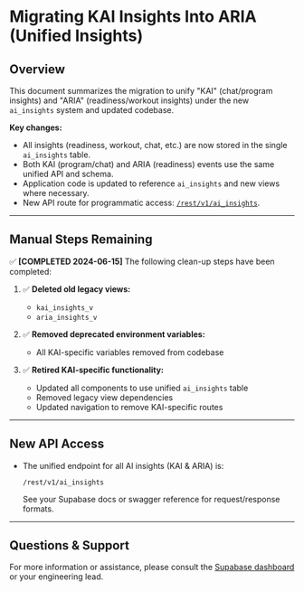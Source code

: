 
# Migrating KAI Insights Into ARIA (Unified Insights)

## Overview

This document summarizes the migration to unify "KAI" (chat/program insights) and "ARIA" (readiness/workout insights) under the new `ai_insights` system and updated codebase.

**Key changes:**
- All insights (readiness, workout, chat, etc.) are now stored in the single `ai_insights` table.
- Both KAI (program/chat) and ARIA (readiness) events use the same unified API and schema.
- Application code is updated to reference `ai_insights` and new views where necessary.
- New API route for programmatic access: [`/rest/v1/ai_insights`](../rest/v1/ai_insights).

---

## Manual Steps Remaining

✅ **[COMPLETED 2024-06-15]** The following clean-up steps have been completed:

1. ✅ **Deleted old legacy views:**
   - `kai_insights_v`
   - `aria_insights_v`

2. ✅ **Removed deprecated environment variables:**
   - All KAI-specific variables removed from codebase

3. ✅ **Retired KAI-specific functionality:**
   - Updated all components to use unified `ai_insights` table
   - Removed legacy view dependencies
   - Updated navigation to remove KAI-specific routes

---

## New API Access

- The unified endpoint for all AI insights (KAI & ARIA) is:

  ```
  /rest/v1/ai_insights
  ```

  See your Supabase docs or swagger reference for request/response formats.

---

## Questions & Support

For more information or assistance, please consult the [Supabase dashboard](https://supabase.com/dashboard/project/xeugyryfvilanoiethum) or your engineering lead.
